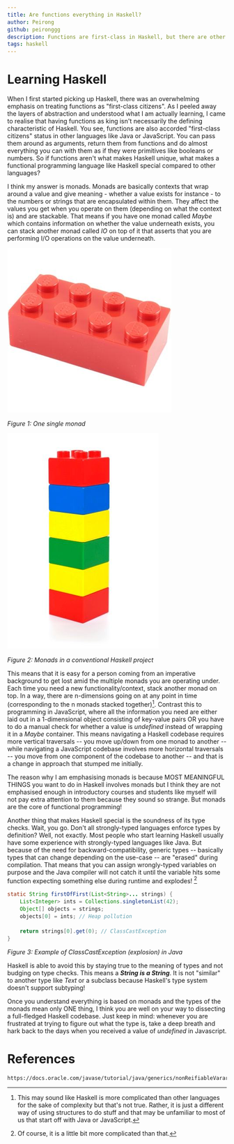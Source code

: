 ```yaml
---
title: Are functions everything in Haskell?
author: Peirong
github: peironggg
description: Functions are first-class in Haskell, but there are other interesting and important constructs in Haskell.
tags: haskell
---
```


# Learning Haskell

When I first started picking up Haskell, there was an overwhelming
emphasis on treating functions as "first-class citizens". As I peeled
away the layers of abstraction and understood what I am actually
learning, I came to realise that having functions as king isn't
necessarily the defining characteristic of Haskell. You see, functions
are also accorded "first-class citizens" status in other languages like
Java or JavaScript. You can pass them around as arguments, return them
from functions and do almost everything you can with them as if they
were primitives like booleans or numbers. So if functions aren't what
makes Haskell unique, what makes a functional programming language like
Haskell special compared to other languages?

I think my answer is monads. Monads are basically contexts that wrap
around a value and give meaning - whether a value exists for instance -
to the numbers or strings that are encapsulated within them. They affect
the values you get when you operate on them (depending on what the
context is) and are stackable. That means if you have one monad called
*Maybe* which contains information on whether the value underneath
exists, you can stack another monad called *IO* on top of it that
asserts that you are performing I/O operations on the value underneath.

![lego-piece](/images/blogposts/lego-piece.jpg)

*Figure 1: One single monad*

![lego-stack](/images/blogposts/lego-stack.jpg)

*Figure 2: Monads in a conventional Haskell project*

This means that it is easy for a person coming from an imperative
background to get lost amid the multiple monads you are operating under.
Each time you need a new functionality/context, stack another monad on
top. In a way, there are n-dimensions going on at any point in time
(corresponding to the n monads stacked together)[^1]. Contrast this to
programming in JavaScript, where all the information you need are either
laid out in a 1-dimensional object consisting of key-value pairs OR you
have to do a manual check for whether a value is *undefined* instead of
wrapping it in a *Maybe* container. This means navigating a Haskell
codebase requires more vertical traversals -- you move up/down from one
monad to another -- while navigating a JavaScript codebase involves more
horizontal traversals -- you move from one component of the codebase to
another -- and that is a change in approach that stumped me initially.

The reason why I am emphasising monads is because MOST MEANINGFUL THINGS
you want to do in Haskell involves monads but I think they are not
emphasised enough in introductory courses and students like myself will
not pay extra attention to them because they sound so strange. But
monads are the core of functional programming!

Another thing that makes Haskell special is the soundness of its type
checks. Wait, you go. Don't all strongly-typed languages enforce types
by definition? Well, not exactly. Most people who start learning Haskell
usually have some experience with strongly-typed languages like Java.
But because of the need for backward-compatibility, generic types --
basically types that can change depending on the use-case -- are
"erased" during compilation. That means that you can assign
wrongly-typed variables on purpose and the Java compiler will not catch
it until the variable hits some function expecting something else during
runtime and explodes! [^2]

```java
static String firstOfFirst(List<String>... strings) {
    List<Integer> ints = Collections.singletonList(42);
    Object[] objects = strings;
    objects[0] = ints; // Heap pollution

    return strings[0].get(0); // ClassCastException
}
```

*Figure 3: Example of ClassCastException (explosion) in Java*

Haskell is able to avoid this by staying true to the meaning of types
and not budging on type checks. This means a ***String is a String***. It is not "similar" to another type like *Text*
or a subclass because Haskell's type system doesn't support subtyping!

Once you understand everything is based on monads and the types of the
monads mean only ONE thing, I think you are well on your way to
dissecting a full-fledged Haskell codebase. Just keep in mind: whenever
you are frustrated at trying to figure out what the type is, take a deep
breath and hark back to the days when you received a value of
*undefined* in Javascript.

[^1]: This may sound like Haskell is more complicated than other
    languages for the sake of complexity but that's not true. Rather, it
    is just a different way of using structures to do stuff and that may
    be unfamiliar to most of us that start off with Java or JavaScript.

[^2]: Of course, it is a little bit more complicated than that.

# References
    https://docs.oracle.com/javase/tutorial/java/generics/nonReifiableVarargsType.html
